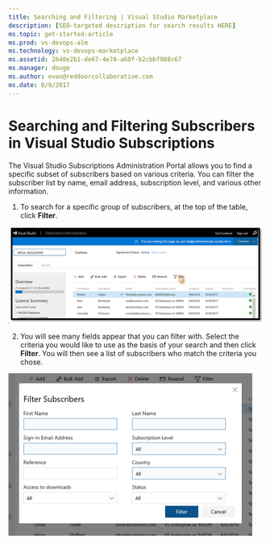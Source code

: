 ```yaml
---
title: Searching and Filtering | Visual Studio Marketplace
description: [SEO-targeted description for search results HERE]
ms.topic: get-started-article
ms.prod: vs-devops-alm
ms.technology: vs-devops-marketplace
ms.assetid: 2648e2b1-de67-4e74-a60f-b2cbbf988c67
ms.manager: douge
ms.author: evan@reddoorcollaborative.com
ms.date: 8/9/2017
---
```


# Searching and Filtering Subscribers in Visual Studio Subscriptions
The Visual Studio Subscriptions Administration Portal allows you to find a specific subset of subscribers based on various criteria. You can filter the subscriber list by name, email address, subscription level, and various other information. 

1.  To search for a specific group of subscribers, at the top of the table, click **Filter**.

![Filter Subscribers](_img\edit-license\filter-list.png)

2.	You will see many fields appear that you can filter with. Select the criteria you would like to 
use as the basis of your search and then click **Filter**. You will then see a list of subscribers who match the criteria you chose.

![Find Subscribers](_img\edit-license\find-list.png)